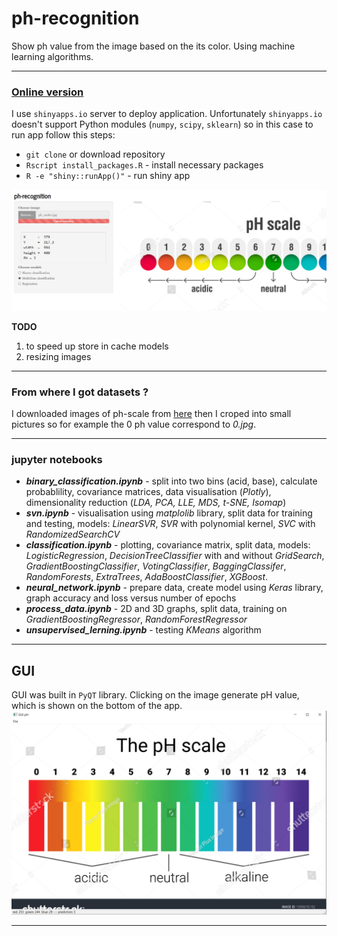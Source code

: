 # ph-recognition

Show ph value from the image based on the its color. Using machine learning algorithms.

*** 
### [Online version](https://robertjankowski.shinyapps.io/ph-shiny-app/) 

I use `shinyapps.io` server to deploy application. Unfortunately `shinyapps.io` doesn't support Python modules (`numpy`, `scipy`, `sklearn`) so in this case to run app follow this steps:

- `git clone` or download repository
- `Rscript install_packages.R` - install necessary packages
- `R -e "shiny::runApp()"` - run shiny app

![shiny_app](images/shiny_app.png)

**TODO**

1. to speed up store in cache models
2. resizing images

***
### From where I got datasets ?

I downloaded images of ph-scale from [here](https://www.shutterstock.com/search/ph+scale) then I croped into small pictures so for example the 0 ph value correspond to _0.jpg_.

***
### jupyter notebooks

* ***binary_classification.ipynb*** - split into two bins (acid, base), calculate probablility, covariance matrices, data visualisation (*Plotly*), dimensionality reduction (_LDA, PCA, LLE, MDS, t-SNE, Isomap_)
* ***svn.ipynb*** - visualisation using *matplolib* library, split data for training and testing, models: *LinearSVR*, *SVR* with polynomial kernel, *SVC* with *RandomizedSearchCV*
* ***classification.ipynb*** - plotting, covariance matrix, split data, models: *LogisticRegression*, *DecisionTreeClassifier* with and without *GridSearch*, *GradientBoostingClassifier*, *VotingClassifier*, *BaggingClassifer*, *RandomForests*, *ExtraTrees*, *AdaBoostClassifier*, *XGBoost*.
* ***neural_network.ipynb*** - prepare data, create model using *Keras* library, graph accuracy and loss versus number of epochs
* ***process_data.ipynb*** - 2D and 3D graphs, split data, training on *GradientBoostingRegressor*, *RandomForestRegressor*
* ***unsupervised_lerning.ipynb*** - testing *KMeans* algorithm


***
## GUI
GUI was built in `PyQT` library. Clicking on the image generate pH value, which is shown on the bottom of the app.
![Screenshot](/images/screenshot.png)

***
